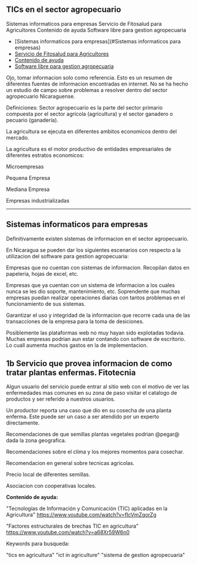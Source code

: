 TICs en el sector agropecuario
-------------

Sistemas informaticos para empresas
Servicio de Fitosalud para Agricultores
Contenido de ayuda
Software libre para gestion agropecuaria

<!-- toc -->
- [Sistemas informaticos para empresas](#Sistemas informaticos para empresas)
- [Servicio de Fitosalud para Agricultores](#1b)
- [Contenido de ayuda](#1c)
- [Software libre para gestion agropecuaria](#1d)
<!-- tocstop -->

Ojo, tomar informacion solo como referencia. Esto es un resumen de diferentes fuentes de informacion encontradas en internet. No se ha hecho un estudio de campo sobre problemas a resolver dentro del sector agropecuario Nicaraguense. 

Definiciones:
Sector agropecuario es la parte del sector primario compuesta por el sector agrícola (agricultura) y el sector ganadero o pecuario (ganadería).


La agricultura se ejecuta en diferentes ambitos economicos dentro del mercado.

La agricultura es el motor productivo de entidades empresariales de diferentes estratos economicos:

Microempresas

Pequena Empresa

Mediana Empresa

Empresas industrializadas

----------

## Sistemas informaticos para empresas

Definitivamente existen sistemas de informacion en el sector agropecuario.

En Nicaragua se pueden dar los siguientes escenarios con respecto a la utilizacion del software para gestion agropecuaria:

Empresas que no cuentan con sistemas de informacion. Recopilan datos en papeleria, hojas de excel, etc. 

Empresas que ya cuentan con un sistema de informacion a los cuales nunca se les dio soporte, mantenimiento, etc. Soprendente que muchas empresas puedan realizar operaciones diarias con tantos problemas en el funcionamiento de sus sistemas. 

Garantizar el uso y integridad de la informacion que recorre cada una de las transacciones de la empresa para la toma de desiciones. 

Posiblemente las plataformas web no muy hayan sido explotadas todavia. Muchas empresas podrian aun estar contando con software de escritorio. Lo cuall aumenta muchos gastos en la de implementacion.

## 1b Servicio que provea  informacion de como tratar plantas enfermas. Fitotecnia

Algun usuario del servicio puede entrar al sitio web con el motivo de  ver las enfermedades mas comunes en su zona de paso visitar el catalogo de productos y ser referido a nuestros usuarios.

Un productor reporta una caso que dio en su cosecha de una planta  enferma. Este puede ser un caso a ser atendido por un experto  directamente.

Recomendaciones de que semillas plantas vegetales podrian @pegar@ dada la zona geografica.

Recomendaciones sobre el clima y los mejores momentos para cosechar.

Recomendacion en general sobre tecnicas agricolas.

Precio local de diferentes semillas.

Asociacion con cooperativas locales.

**Contenido de ayuda:**

"Tecnologías de Información y Comunicación (TIC) aplicadas en la Agricultura"
https://www.youtube.com/watch?v=fIcVmZgorZg 

"Factores estructurales de brechas TIC en agricultura"
https://www.youtube.com/watch?v=a68Xr59W6n0

Keywords para busqueda:

"tics en agricultura"
"ict in agriculture"
"sistema de gestion agropecuaria"

